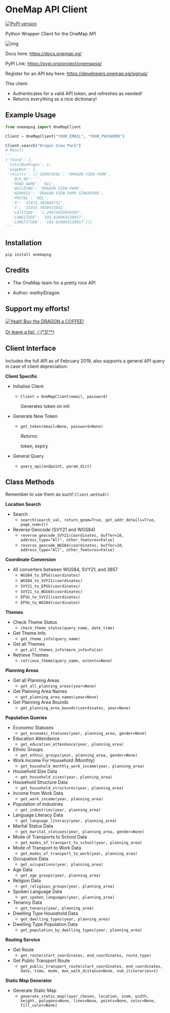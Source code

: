 # OneMap API Client

[![PyPI version](https://badge.fury.io/py/onemapsg.svg)](https://badge.fury.io/py/onemapsg)

Python Wrapper Client for the OneMap API

![img](https://raw.githubusercontent.com/methylDragon/one-map-api-client/master/assets/logo.png)



Docs here: https://docs.onemap.sg/

PyPI Link: <https://pypi.org/project/onemapsg/>

Register for an API key here: https://developers.onemap.sg/signup/



This client:

- Authenticates for a valid API token, and refreshes as needed!
- Returns everything as a nice dictionary!



## Example Usage

```python
from onemapsg import OneMapClient

Client = OneMapClient("YOUR_EMAIL", "YOUR_PASSWORD")

Client.search("Dragon View Park")
# Result
'''
{'found': 1,
 'totalNumPages': 1,
 'pageNum': 1,
 'results': [{'SEARCHVAL': 'DRAGON VIEW PARK',
   'BLK_NO': '',
   'ROAD_NAME': 'NIL',
   'BUILDING': 'DRAGON VIEW PARK',
   'ADDRESS': 'DRAGON VIEW PARK SINGAPORE',
   'POSTAL': 'NIL',
   'X': '27415.382888752',
   'Y': '31015.7030415982',
   'LATITUDE': '1.29676950856585',
   'LONGITUDE': '103.828065538017',
   'LONGTITUDE': '103.828065538017'}]}
'''
```



## Installation

```shell
pip install onemapsg
```



## Credits

- The OneMap team for a pretty nice API

- Author: methylDragon



## Support my efforts!

 [![Yeah! Buy the DRAGON a COFFEE!](https://raw.githubusercontent.com/methylDragon/one-map-api-client/master/assets/COFFEE%20BUTTON%20%E3%83%BE(%C2%B0%E2%88%87%C2%B0%5E).png)](https://www.buymeacoffee.com/methylDragon)

[Or leave a tip! ヾ(°∇°*)](https://www.paypal.me/methylDragon)



## Client Interface

Includes the full API as of February 2019, also supports a general API query in case of client depreciation:

**Client Specific**

- Initialise Client

  - `Client = OneMapClient(email, password)`

    Generates token on init

- Generate New Token

  - `get_token(email=None, password=None)`

    *Returns:*

    token, expiry

- General Query

  - `query_api(endpoint, param_dict)`



## Class Methods

Remember to use them as such! `Client.method()`

**Location Search**

- Search
  - `search(search_val, return_geom=True, get_addr_details=True, page_num=1))`
- Reverse Geocode (SVY21 and WGS84)
  - `reverse_geocode_SVY21(coordinates, buffer=10, address_type="All", other_features=False)`
  - `reverse_geocode_WGS84(coordinates, buffer=10, address_type="All", other_features=False)`

**Coordinate Conversion**

- All converters between WGS84, SVY21, and 3857
  - `WGS84_to_EPSG(coordinates)`
  - `WGS84_to_SVY21(coordinates)`
  - `SVY21_to_EPSG(coordinates)`
  - `SVY21_to_WGS84(coordinates)`
  - `EPSG_to_SVY21(coordinates)`
  - `EPSG_to_WGS84(coordinates)`

**Themes**

- Check Theme Status
  - `check_theme_status(query_name, date_time)`
- Get Theme Info
  - `get_theme_info(query_name)`
- Get all Themes
  - `get_all_themes_info(more_info=False)`
- Retrieve Themes
  - `retrieve_theme(query_name, extents=None)`

**Planning Areas**

- Get all Planning Areas
  - `get_all_planning_areas(year=None)`
- Get Planning Area Names
  - `get_planning_area_names(year=None)`
- Get Planning Area Bounds
  - `get_planning_area_bounds(coordinates, year=None)`

**Population Queries**

- Economic Statuses
  - `get_economic_statuses(year, planning_area, gender=None)`
- Education Attendance
  - `get_education_attendance(year, planning_area)`
- Ethnic Groups
  - `get_ethnic_groups(year, planning_area, gender=None)`
- Work Income For Household (Monthly)
  - `get_household_monthly_work_income(year, planning_area)`
- Household Size Data
  - `get_household_sizes(year, planning_area)`
- Household Structure Data
  - `get_household_structures(year, planning_area)`
- Income from Work Data
  - `get_work_income(year, planning_area)`
- Population of Industries
  - `get_industries(year, planning_area)`
- Language Literacy Data
  - `get_language_literacy(year, planning_area)`
- Marital Status Data
  - `get_marital_statuses(year, planning_area, gender=None)`
- Mode of Transports to School Data
  - `get_modes_of_transport_to_school(year, planning_area)`
- Mode of Transport to Work Data
  - `get_modes_of_transport_to_work(year, planning_area)`
- Occupation Data
  - `get_occupations(year, planning_area)`
- Age Data
  - `get_age_groups(year, planning_area)`
- Religion Data
  - `get_religious_groups(year, planning_area)`
- Spoken Language Data
  - `get_spoken_languages(year, planning_area)`
- Tenancy Data
  - `get_tenancy(year, planning_area)`
- Dwelling Type Household Data
  - `get_dwelling_types(year, planning_area)`
- Dwelling Type Population Data
  - `get_population_by_dwelling_types(year, planning_area)`

**Routing Service**

- Get Route
  - `get_route(start_coordinates, end_coordinates, route_type)`
- Get Public Transport Route
  - `get_public_transport_route(start_coordinates, end_coordinates, date, time, mode, max_walk_distance=None, num_itineraries=1)`

**Static Map Generator**

- Generate Static Map
  - `generate_static_map(layer_chosen, location, zoom, width, height, polygons=None, lines=None, points=None, color=None, fill_color=None)`